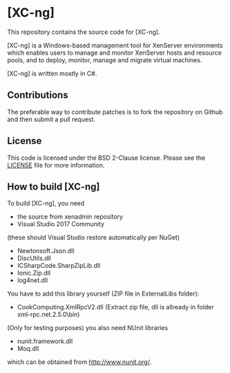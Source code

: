 
[XC-ng]
=========

This repository contains the source code for [XC-ng].

[XC-ng] is a Windows-based management tool for XenServer environments
which enables users to manage and monitor XenServer hosts and resource pools,
and to deploy, monitor, manage and migrate virtual machines.

[XC-ng] is written mostly in C#.

Contributions
-------------

The preferable way to contribute patches is to fork the repository on Github and
then submit a pull request.

License
-------

This code is licensed under the BSD 2-Clause license. Please see the
[LICENSE](LICENSE) file for more information.

How to build [XC-ng]
----------------------

To build [XC-ng], you need

* the source from xenadmin repository
* Visual Studio 2017 Community

(these should Visual Studio restore automatically per NuGet)
* Newtonsoft.Json.dll
* DiscUtils.dll
* ICSharpCode.SharpZipLib.dll
* Ionic.Zip.dll
* log4net.dll

You have to add this library yourself (ZIP file in ExternalLibs folder):

* CookComputing.XmlRpcV2.dll (Extract zip file, dll is allready in folder xml-rpc.net.2.5.0\bin)


(Only for testing purposes) you also need NUnit libraries 

* nunit.framework.dll
* Moq.dll

which can be obtained from <http://www.nunit.org/>.
